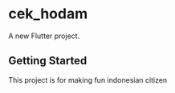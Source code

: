 # cek_hodam

A new Flutter project.

## Getting Started

This project is for making fun indonesian citizen

